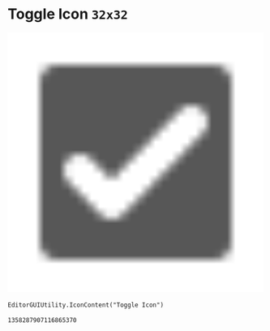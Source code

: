 # Toggle Icon `32x32`
<img src="/img/Toggle%20Icon.png" width=512 height=512>

``` CSharp
EditorGUIUtility.IconContent("Toggle Icon")
```
```
1358287907116865370
```
